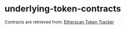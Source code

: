 # underlying-token-contracts

Contracts are retrieved from:
[Etherscan Token Tracker](https://etherscan.io/tokens)
